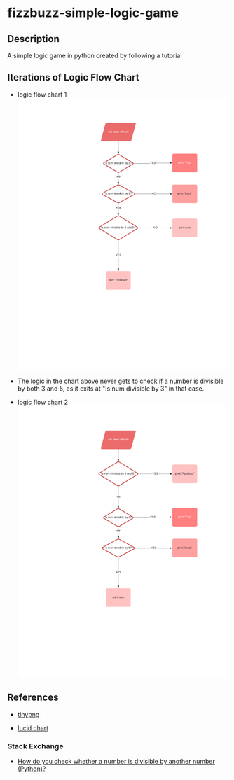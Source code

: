 # fizzbuzz-simple-logic-game

## Description

A simple logic game in python created by following a tutorial

## Iterations of Logic Flow Chart

- logic flow chart 1 ![logic flow chart 1](assets/images/logic_flowchart_tiny.png)

- The logic in the chart above never gets to check if a number is divisible by both 3 and 5, as it exits at "Is num divisible by 3" in that case.

- logic flow chart 2 ![logic flow chart 2](assets/images/logic_flowchart_tiny2.png)

## References

- [tinypng](https://tinypng.com/)

- [lucid chart](https://www.lucidchart.com)

### Stack Exchange

- [How do you check whether a number is divisible by another number (Python)?](https://stackoverflow.com/questions/8002217/how-do-you-check-whether-a-number-is-divisible-by-another-number-python)